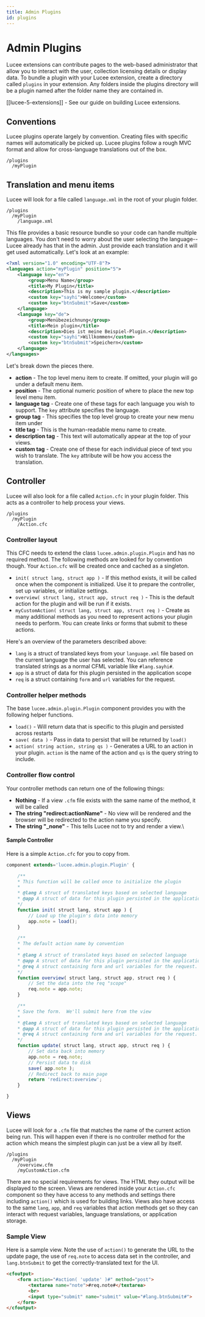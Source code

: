 ```yaml
---
title: Admin Plugins
id: plugins
---
```


# Admin Plugins

Lucee extensions can contribute pages to the web-based administrator that allow you to interact with the user, collection licensing details or display data.
To bundle a plugin with your Lucee extension, create a directory called `plugins` in your extension.  Any folders inside the plugins directory will be a plugin named after the folder name they are contained in.

[[lucee-5-extensions]] - See our guide on building Lucee extensions.

## Conventions

Lucee plugins operate largely by convention.  Creating files with specific names will automatically be picked up.  Lucee plugins
follow a rough MVC format and allow for cross-language translations out of the box.

```
/plugins
  /myPlugin
```

## Translation and menu items

Lucee will look for a file called `language.xml` in the root of your plugin folder.

```
/plugins
  /myPlugin
    /language.xml
```

This file provides a basic resource bundle so your code can handle multiple languages.  You don't need to worry about the user selecting the language-- Lucee already has that in the admin.
Just provide each translation and it will get used automatically. Let's look at an example:

```xml
<?xml version="1.0" encoding="UTF-8"?>
<languages action="myPlugin" position="5">
	<language key="en">
		<group>Menu Name</group>
		<title>My Plugin</title>
		<description>This is my sample plugin.</description>
		<custom key="sayhi">Welcome</custom>
		<custom key="btnSubmit">Save</custom>
	</language>
	<language key="de">
		<group>Menübezeichnung</group>
		<title>Mein plugin</title>
		<description>Dies ist meine Beispiel-Plugin.</description>
		<custom key="sayhi">Willkommen</custom>
		<custom key="btnSubmit">Speichern</custom>
	</language>
</languages>
```

Let's break down the pieces there.

* **action** - The top level menu item to create.  If omitted, your plugin will go under a default menu item.
* **position** - The optional numeric position of where to place the new top level menu item.
* **language tag** - Create one of these tags for each language you wish to support.  The `key` attribute specifies the language.
 * **group tag** - This specifies the top level group to create your new menu item under
 * **title tag** - This is the human-readable menu name to create.
 * **description tag** - This text will automatically appear at the top of your views.
 * **custom tag** - Create one of these for each individual piece of text you wish to translate.  The `key` attribute will be how you access the translation.

## Controller

Lucee will also look for a file called `Action.cfc` in your plugin folder.  This acts as a controller to help process your views.

```
/plugins
  /myPlugin
    /Action.cfc
```

### Controller layout

This CFC needs to extend the class `lucee.admin.plugin.Plugin` and has no required method.  The following methods are looked for by convention though.  Your `Action.cfc` will be created once and cached as a singleton.

* `init( struct lang, struct app )` - If this method exists, it will be called once when the component is initialized.  Use it to prepare the controller, set up variables, or initialize settings.  
* `overview( struct lang, struct app, struct req )` - This is the default action for the plugin and will be run if it exists.  
* `myCustomAction( struct lang, struct app, struct req )` - Create as many additional methods as you need to represent actions your plugin needs to perform.  You can create links or forms that submit to these actions.

Here's an overview of the parameters described above:

* `lang` is a struct of translated keys from your `language.xml` file based on the current language the user has selected.  You can reference translated strings as a normal CFML variable like `#lang.sayhi#`.
* `app` is a struct of data for this plugin persisted in the application scope
* `req` is a struct containing `form` and `url` variables for the request.

### Controller helper methods

The base `lucee.admin.plugin.Plugin` component provides you with the following helper functions.

* `load()` - Will return data that is specific to this plugin and persisted across restarts
* `save( data )` - Pass in data to persist that will be returned by `load()`
* `action( string action, string qs )` - Generates a URL to an action in your plugin.  `action` is the name of the action and `qs` is the query string to include.

### Controller flow control

Your controller methods can return one of the following things:

* **Nothing** - If a view `.cfm` file exists with the same name of the method, it will be called
* **The string "redirect:actionName"** - No view will be rendered and the browser will be redirected to the action name you specify.
* **The string "_none"** - This tells Lucee not to try and render a view.\

#### Sample Controller

Here is a simple `Action.cfc` for you to copy from.

```javascript
component extends='lucee.admin.plugin.Plugin' {

	/**
	* This function will be called once to initialize the plugin
	*
	* @lang A struct of translated keys based on selected language
	* @app A struct of data for this plugin persisted in the application scope
	*/
	function init( struct lang, struct app ) {
		// Load up the plugin's data into memory
		app.note = load();
	}

	/**
	* The default action name by convention
	*
	* @lang A struct of translated keys based on selected language
	* @app A struct of data for this plugin persisted in the application scope
	* @req A struct containing form and url variables for the request.
	*/
	function overview( struct lang, struct app, struct req ) {
		// Set the data into the req "scope"
		req.note = app.note;
	}

	/**
	* Save the form.  We'll submit here from the view
	*
	* @lang A struct of translated keys based on selected language
	* @app A struct of data for this plugin persisted in the application scope() and save()
	* @req A struct containing form and url variables for the request.
	*/
	function update( struct lang, struct app, struct req ) {
		// Set data back into memory
		app.note = req.note;
		// Persist data to disk
		save( app.note );
		// Redirect back to main page
		return 'redirect:overview';
	}

}
```

## Views

Lucee will look for a `.cfm` file that matches the name of the current action being run.  This will happen even if there is no controller method for the action which means the simplest plugin can just be a view all by itself.

```
/plugins
  /myPlugin
    /overview.cfm
    /myCustomAction.cfm
```

There are no special requirements for views.  The HTML they output will be displayed to the screen.  Views are rendered inside your `Action.cfc` component so they have access to any methods and settings there including `action()` which is used for building links.  Views also have access to the same `lang`, `app`, and `req` variables that action methods get so they can interact with request variables, language translations, or application storage.

### Sample View

Here is a sample view.  Note the use of `action()` to generate the URL to the update page, the use of `req.note` to access data set in the controller, and `lang.btnSubmit` to get the correctly-translated text for the UI.

```html
<cfoutput>
	<form action="#action( 'update' )#" method="post">
		<textarea name="note">#req.note#</textarea>
		<br>
		<input type="submit" name="submit" value="#lang.btnSubmit#">
	</form>
</cfoutput>
```
